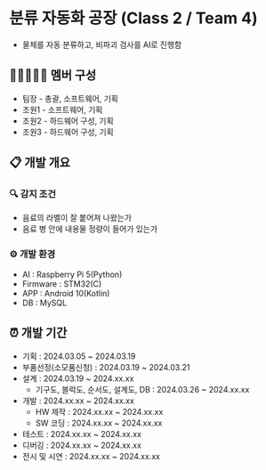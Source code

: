 # 분류 자동화 공장 (Class 2 / Team 4)
- 물체를 자동 분류하고, 비파괴 검사를 AI로 진행함
## 👨🏻‍🤝‍👨🏻 멤버 구성
- 팀장 - 총괄, 소프트웨어, 기획
- 조원1 - 소프트웨어, 기획
- 조원2 - 하드웨어 구성, 기획
- 조원3 - 하드웨어 구성, 기획
## 📋 개발 개요
### 🔍 감지 조건
- 음료의 라벨이 잘 붙어져 나왔는가
- 음료 병 안에 내용물 정량이 들어가 있는가
### ⚙ 개발 환경
- AI : Raspberry Pi 5(Python)
- Firmware : STM32(C)
- APP : Android 10(Kotlin)
- DB : MySQL
## ⏰ 개발 기간
- 기획 : 2024.03.05 ~ 2024.03.19
- 부품선정(소모품신청) : 2024.03.19 ~ 2024.03.21
- 설계 : 2024.03.19 ~ 2024.xx.xx
  - 기구도, 블럭도, 순서도, 설계도, DB : 2024.03.26 ~ 2024.xx.xx
- 개발 : 2024.xx.xx ~ 2024.xx.xx
  - HW 제작 : 2024.xx.xx ~ 2024.xx.xx
  - SW 코딩 : 2024.xx.xx ~ 2024.xx.xx
- 테스트 : 2024.xx.xx ~ 2024.xx.xx
- 디버깅 : 2024.xx.xx ~ 2024.xx.xx
- 전시 및 시연 : 2024.xx.xx ~ 2024.xx.xx
